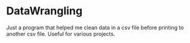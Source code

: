 # DataWrangling
Just a program that helped me clean data in a csv file before printing to another csv file. Useful for various projects.
